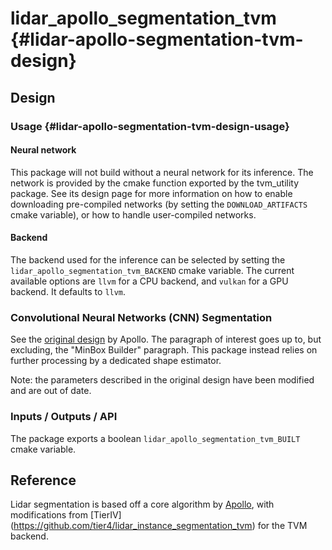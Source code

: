 # lidar_apollo_segmentation_tvm {#lidar-apollo-segmentation-tvm-design}

## Design

### Usage {#lidar-apollo-segmentation-tvm-design-usage}

#### Neural network

This package will not build without a neural network for its inference.
The network is provided by the cmake function exported by the tvm_utility package.
See its design page for more information on how to enable downloading pre-compiled networks (by setting the `DOWNLOAD_ARTIFACTS` cmake variable), or how to handle user-compiled networks.

#### Backend

The backend used for the inference can be selected by setting the `lidar_apollo_segmentation_tvm_BACKEND` cmake variable.
The current available options are `llvm` for a CPU backend, and `vulkan` for a GPU backend.
It defaults to `llvm`.

### Convolutional Neural Networks (CNN) Segmentation

See the [original design](https://github.com/ApolloAuto/apollo/blob/3422a62ce932cb1c0c269922a0f1aa59a290b733/docs/specs/3d_obstacle_perception.md#convolutional-neural-networks-cnn-segmentation) by Apollo.
The paragraph of interest goes up to, but excluding, the "MinBox Builder" paragraph.
This package instead relies on further processing by a dedicated shape estimator.

Note: the parameters described in the original design have been modified and are out of date.

### Inputs / Outputs / API

The package exports a boolean `lidar_apollo_segmentation_tvm_BUILT` cmake variable.

## Reference

Lidar segmentation is based off a core algorithm by [Apollo](https://github.com/ApolloAuto/apollo/blob/r6.0.0/docs/specs/3d_obstacle_perception.md), with modifications from [TierIV] (<https://github.com/tier4/lidar_instance_segmentation_tvm>) for the TVM backend.
